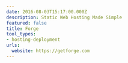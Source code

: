 ```yaml
---
date: 2016-08-03T15:17:00.000Z
description: Static Web Hosting Made Simple
featured: false
title: Forge
tool_types:
- hosting-deployment
urls:
  website: https://getforge.com
---
```


